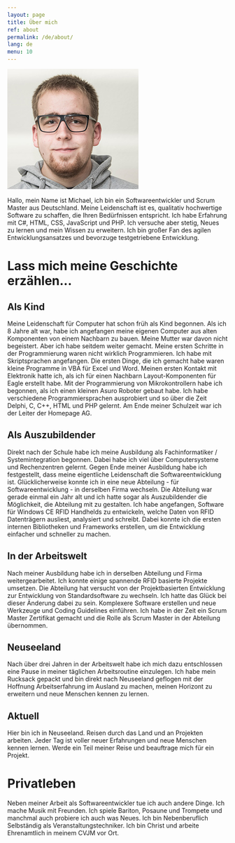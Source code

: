 ```yaml
---
layout: page
title: Über mich
ref: about
permalink: /de/about/
lang: de
menu: 10
---
```


![Picture](/images/picture.jpg "Picture")

Hallo, mein Name ist Michael, ich bin ein Softwareentwickler und Scrum Master aus Deutschland.
Meine Leidenschaft ist es, qualitativ hochwertige Software zu schaffen, die Ihren Bedürfnissen entspricht.
Ich habe Erfahrung mit C#, HTML, CSS, JavaScript und PHP.
Ich versuche aber stetig, Neues zu lernen und mein Wissen zu erweitern.
Ich bin großer Fan des agilen Entwicklungsansatzes und bevorzuge testgetriebene Entwicklung.

Lass mich meine Geschichte erzählen...
======================================

Als Kind
--------

Meine Leidenschaft für Computer hat schon früh als Kind begonnen.
Als ich 8 Jahre alt war, habe ich angefangen meine eigenen Computer aus alten Komponenten von einem Nachbarn zu bauen.
Meine Mutter war davon nicht begeistert. Aber ich habe seitdem weiter gemacht.
Meine ersten Schritte in der Programmierung waren nicht wirklich Programmieren. Ich habe mit Skriptsprachen angefangen.
Die ersten Dinge, die ich gemacht habe waren kleine Programme in VBA für Excel und Word.
Meinen ersten Kontakt mit Elektronik hatte ich, als ich für einen Nachbarn Layout-Komponenten für Eagle erstellt habe.
Mit der Programmierung von Mikrokontrollern habe ich begonnen, als ich einen kleinen Asuro Roboter gebaut habe.
Ich habe verschiedene Programmiersprachen ausprobiert und so über die Zeit Delphi, C, C++, HTML und PHP gelernt.
Am Ende meiner Schulzeit war ich der Leiter der Homepage AG.


Als Auszubildender
------------------

Direkt nach der Schule habe ich meine Ausbildung als Fachinformatiker / Systemintegration begonnen.
Dabei habe ich viel über Computersysteme und Rechenzentren gelernt.
Gegen Ende meiner Ausbildung habe ich festgestellt, dass meine eigentliche Leidenschaft die Softwareentwicklung ist.
Glücklicherweise konnte ich in eine neue Abteilung - für Softwareentwicklung - in derselben Firma wechseln.
Die Abteilung war gerade einmal ein Jahr alt und ich hatte sogar als Auszubildender die Möglichkeit, die Abteilung mit zu gestalten.
Ich habe angefangen, Software für Windows CE RFID Handhelds zu entwickeln, welche Daten von RFID Datenträgern ausliest, analysiert und schreibt.
Dabei konnte ich die ersten internen Bibliotheken und Frameworks erstellen, um die Entwicklung einfacher und schneller zu machen.

In der Arbeitswelt
--------------------

Nach meiner Ausbildung habe ich in derselben Abteilung und Firma weitergearbeitet.
Ich konnte einige spannende RFID basierte Projekte umsetzen.
Die Abteilung hat versucht von der Projektbasierten Entwicklung zur Entwicklung von Standardsoftware zu wechseln.
Ich hatte das Glück bei dieser Änderung dabei zu sein. Komplexere Software erstellen und neue Werkzeuge und Coding Guidelines einführen.
Ich habe in der Zeit ein Scrum Master Zertifikat gemacht und die Rolle als Scrum Master in der Abteilung übernommen.

Neuseeland
-----------

Nach über drei Jahren in der Arbeitswelt habe ich mich dazu entschlossen eine Pause in meiner täglichen Arbeitsroutine einzulegen.
Ich habe mein Rucksack gepackt und bin direkt nach Neuseeland geflogen mit der Hoffnung Arbeitserfahrung im Ausland zu machen, meinen Horizont zu erweitern und neue Menschen kennen zu lernen.

Aktuell
------

Hier bin ich in Neuseeland. Reisen durch das Land und an Projekten arbeiten.
Jeder Tag ist voller neuer Erfahrungen und neue Menschen kennen lernen.
Werde ein Teil meiner Reise und beauftrage mich für ein Projekt.

Privatleben
============

Neben meiner Arbeit als Softwareentwickler tue ich auch andere Dinge.
Ich mache Musik mit Freunden. Ich spiele Bariton, Posaune und Trompete und manchmal auch probiere ich auch was Neues.
Ich bin Nebenberuflich Selbständig als Veranstaltungstechniker.
Ich bin Christ und arbeite Ehrenamtlich in meinem CVJM vor Ort.

